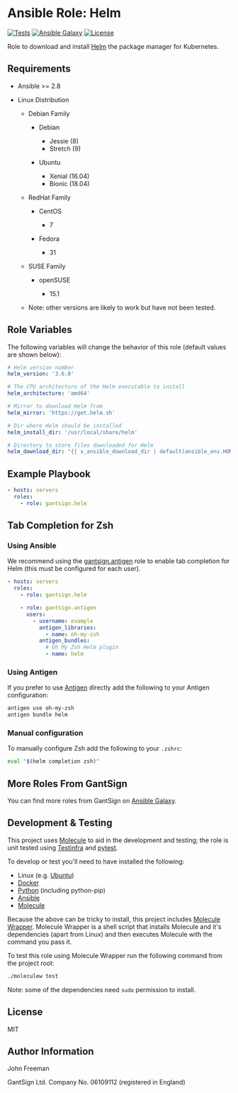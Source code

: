 Ansible Role: Helm
==================

[![Tests](https://github.com/gantsign/ansible_role_helm/workflows/Tests/badge.svg)](https://github.com/gantsign/ansible_role_helm/actions?query=workflow%3ATests)
[![Ansible Galaxy](https://img.shields.io/badge/ansible--galaxy-gantsign.helm-blue.svg)](https://galaxy.ansible.com/gantsign/helm)
[![License](https://img.shields.io/badge/license-MIT-blue.svg)](https://raw.githubusercontent.com/gantsign/ansible_role_helm/master/LICENSE)

Role to download and install [Helm](https://helm.sh) the package manager for
Kubernetes.

Requirements
------------

* Ansible >= 2.8

* Linux Distribution

    * Debian Family

        * Debian

            * Jessie (8)
            * Stretch (9)

        * Ubuntu

            * Xenial (16.04)
            * Bionic (18.04)

    * RedHat Family

        * CentOS

            * 7

        * Fedora

            * 31

    * SUSE Family

        * openSUSE

            * 15.1

    * Note: other versions are likely to work but have not been tested.

Role Variables
--------------

The following variables will change the behavior of this role (default values
are shown below):

```yaml
# Helm version number
helm_version: '3.6.0'

# The CPU architecture of the Helm executable to install
helm_architecture: 'amd64'

# Mirror to download Helm from
helm_mirror: 'https://get.helm.sh'

# Dir where Helm should be installed
helm_install_dir: '/usr/local/share/helm'

# Directory to store files downloaded for Helm
helm_download_dir: "{{ x_ansible_download_dir | default(ansible_env.HOME + '/.ansible/tmp/downloads') }}"
```

Example Playbook
----------------

```yaml
- hosts: servers
  roles:
    - role: gantsign.helm
```

Tab Completion for Zsh
----------------------

### Using Ansible

We recommend using the
[gantsign.antigen](https://galaxy.ansible.com/gantsign/antigen) role to enable
tab completion for Helm (this must be configured for each user).

```yaml
- hosts: servers
  roles:
    - role: gantsign.helm

    - role: gantsign.antigen
      users:
        - username: example
          antigen_libraries:
            - name: oh-my-zsh
          antigen_bundles:
            # Oh My Zsh Helm plugin
            - name: helm
```

### Using Antigen

If you prefer to use [Antigen](https://github.com/zsh-users/antigen) directly
add the following to your Antigen configuration:

```bash
antigen use oh-my-zsh
antigen bundle helm
```

### Manual configuration

To manually configure Zsh add the following to your `.zshrc`:

```bash
eval "$(helm completion zsh)"
```

More Roles From GantSign
------------------------

You can find more roles from GantSign on
[Ansible Galaxy](https://galaxy.ansible.com/gantsign).

Development & Testing
---------------------

This project uses [Molecule](http://molecule.readthedocs.io/) to aid in the
development and testing; the role is unit tested using
[Testinfra](http://testinfra.readthedocs.io/) and
[pytest](http://docs.pytest.org/).

To develop or test you'll need to have installed the following:

* Linux (e.g. [Ubuntu](http://www.ubuntu.com/))
* [Docker](https://www.docker.com/)
* [Python](https://www.python.org/) (including python-pip)
* [Ansible](https://www.ansible.com/)
* [Molecule](http://molecule.readthedocs.io/)

Because the above can be tricky to install, this project includes
[Molecule Wrapper](https://github.com/gantsign/molecule-wrapper). Molecule
Wrapper is a shell script that installs Molecule and it's dependencies (apart
from Linux) and then executes Molecule with the command you pass it.

To test this role using Molecule Wrapper run the following command from the
project root:

```bash
./moleculew test
```

Note: some of the dependencies need `sudo` permission to install.

License
-------

MIT

Author Information
------------------

John Freeman

GantSign Ltd.
Company No. 06109112 (registered in England)
